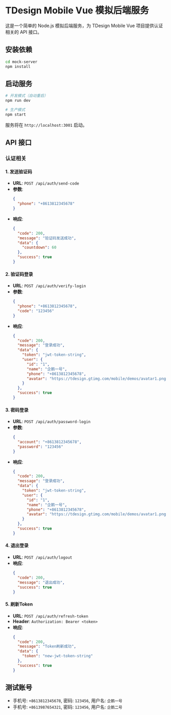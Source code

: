 # TDesign Mobile Vue 模拟后端服务

这是一个简单的 Node.js 模拟后端服务，为 TDesign Mobile Vue 项目提供认证相关的 API 接口。

## 安装依赖

```bash
cd mock-server
npm install
```

## 启动服务

```bash
# 开发模式（自动重启）
npm run dev

# 生产模式
npm start
```

服务将在 `http://localhost:3001` 启动。

## API 接口

### 认证相关

#### 1. 发送验证码

- **URL**: `POST /api/auth/send-code`
- **参数**:
  ```json
  {
    "phone": "+8613812345678"
  }
  ```
- **响应**:
  ```json
  {
    "code": 200,
    "message": "验证码发送成功",
    "data": {
      "countdown": 60
    },
    "success": true
  }
  ```

#### 2. 验证码登录

- **URL**: `POST /api/auth/verify-login`
- **参数**:
  ```json
  {
    "phone": "+8613812345678",
    "code": "123456"
  }
  ```
- **响应**:
  ```json
  {
    "code": 200,
    "message": "登录成功",
    "data": {
      "token": "jwt-token-string",
      "user": {
        "id": "1",
        "name": "企鹅一号",
        "phone": "+8613812345678",
        "avatar": "https://tdesign.gtimg.com/mobile/demos/avatar1.png"
      }
    },
    "success": true
  }
  ```

#### 3. 密码登录

- **URL**: `POST /api/auth/password-login`
- **参数**:
  ```json
  {
    "account": "+8613812345678",
    "password": "123456"
  }
  ```
- **响应**:
  ```json
  {
    "code": 200,
    "message": "登录成功",
    "data": {
      "token": "jwt-token-string",
      "user": {
        "id": "1",
        "name": "企鹅一号",
        "phone": "+8613812345678",
        "avatar": "https://tdesign.gtimg.com/mobile/demos/avatar1.png"
      }
    },
    "success": true
  }
  ```

#### 4. 退出登录

- **URL**: `POST /api/auth/logout`
- **响应**:
  ```json
  {
    "code": 200,
    "message": "退出成功",
    "success": true
  }
  ```

#### 5. 刷新Token

- **URL**: `POST /api/auth/refresh-token`
- **Header**: `Authorization: Bearer <token>`
- **响应**:
  ```json
  {
    "code": 200,
    "message": "Token刷新成功",
    "data": {
      "token": "new-jwt-token-string"
    },
    "success": true
  }
  ```

## 测试账号

- 手机号: `+8613812345678`, 密码: `123456`, 用户名: `企鹅一号`
- 手机号: `+8613987654321`, 密码: `123456`, 用户名: `企鹅二号`
